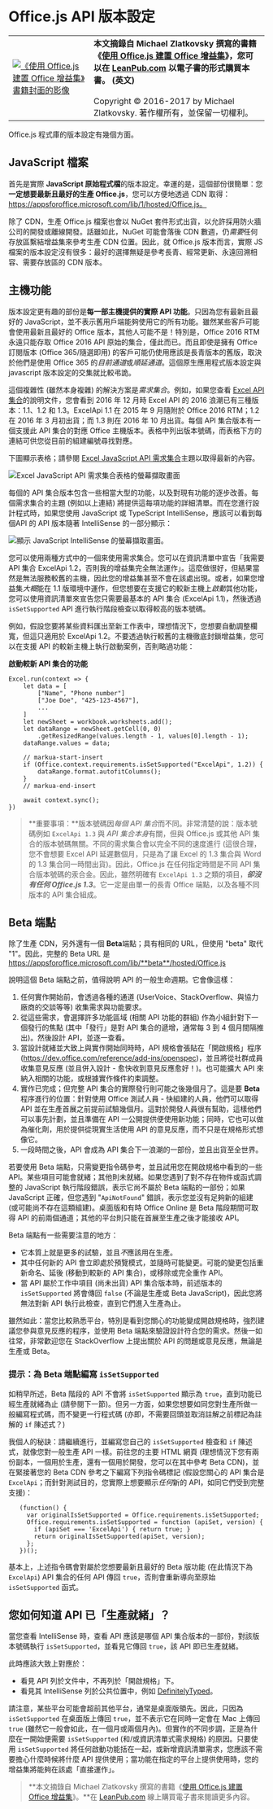 # <a name="officejs-api-versioning"></a>Office.js API 版本設定 

| | |
|:--|:--|
|[![《使用 Office.js 建置 Office 增益集》書籍封面的影像](../../images/book-cover.png)](https://leanpub.com/buildingofficeaddins)|**本文摘錄自 Michael Zlatkovsky 撰寫的書籍《[使用 Office.js 建置 Office 增益集](https://leanpub.com/buildingofficeaddins)》，您可以在 [LeanPub.com](https://leanpub.com/buildingofficeaddins) 以電子書的形式購買本書。 (英文)**<br/><br/>Copyright © 2016-2017 by Michael Zlatkovsky. 著作權所有，並保留一切權利。|

Office.js 程式庫的版本設定有幾個方面。

## <a name="the-javascript-files"></a>JavaScript 檔案 

首先是實際 **JavaScript 原始程式檔**的版本設定。幸運的是，這個部份很簡單：您**一定想要最新且最好的生產 Office.js**，您可以方便地透過 CDN 取得：https://appsforoffice.microsoft.com/lib/1/hosted/Office.js。

除了 CDN，生產 Office.js 檔案也會以 NuGet 套件形式出貨，以允許採用防火牆公司的開發或離線開發。話雖如此，NuGet 可能會落後 CDN 數週，仍*需要*任何存放區繫結增益集來參考生產 CDN 位置。因此，就 Office.js 版本而言，實際 JS 檔案的版本設定沒有很多：最好的選擇無疑是參考長青、經常更新、永遠回溯相容、需要存放區的 CDN 版本。


## <a name="the-host-capabilities"></a>主機功能 

版本設定更有趣的部份是**每一部主機提供的實際 API 功能**。只因為您有最新且最好的 JavaScript，並不表示舊用戶端能夠使用它的所有功能。雖然某些客戶可能會使用最新且最好的 Office 版本，其他人可能不是！特別是，Office 2016 RTM 永遠只能存取 Office 2016 API 原始的集合，僅此而已。而且即使是擁有 Office 訂閱版本 (Office 365/隨選即用) 的客戶可能仍使用應該是長青版本的舊版，取決於他們是使用 Office 365 的*目前通道*或*順延通道*。這個原生應用程式版本設定與 javascript 版本設定的交集就比較弔詭。


這個複雜性 (雖然本身複雜) 的解決方案是*需求集合*。例如，如果您查看 [Excel API 集合](https://dev.office.com/reference/add-ins/requirement-sets/excel-api-requirement-sets)的說明文件，您會看到 2016 年 12 月時 Excel API 的 2016 浪潮已有三種版本：1.1、1.2 和 1.3。ExcelApi 1.1 在 2015 年 9 月隨附於 Office 2016 RTM；1.2 在 2016 年 3 月初出貨；而 1.3 則在 2016 年 10 月出貨。每個 API 集合版本有一個支援此 API 集合的對應 Office 主機版本。表格中列出版本號碼，而表格下方的連結可供您從目前的組建編號尋找對應。

下圖顯示表格；請參閱 [Excel JavaScript API 需求集合](../../reference/requirement-sets/excel-api-requirement-sets.md)主題以取得最新的內容。

![Excel JavaScript API 需求集合表格的螢幕擷取畫面](../../images/api-set-table.png)

每個的 API 集合版本包含一些相當大型的功能，以及對現有功能的逐步改善。每個需求集合的主題 (例如以上連結) 將提供這每項功能的詳細清單。而在您進行設計程式時，如果您使用 JavaScript 或 TypeScript IntelliSense，應該可以看到每個API 的 API 版本隨著 IntelliSense 的一部分顯示：

![顯示 JavaScript IntelliSense 的螢幕擷取畫面。](../../images/api-set-intellisense.png)

您可以使用兩種方式中的一個來使用需求集合。您可以在資訊清單中宣告「我需要 API 集合 ExcelApi 1.2，否則我的增益集完全無法運作」。這麼做很好，但結果當然是無法服務較舊的主機，因此您的增益集甚至不會在該處出現。或者，如果您增益集*大概*能在 1.1 版環境中運作，但您想要在支援它的較新主機上*啟動*其他功能，您可以使用資訊清單來宣告您只需要最基本的 API 集合 (ExcelApi 1.1)，然後透過 `isSetSupported` API 進行執行階段檢查以取得較高的版本號碼。

例如，假設您要將某些資料匯出至新工作表中，理想情況下，您想要自動調整欄寬，但這只適用於 ExcelApi 1.2。不要透過執行較舊的主機徹底封鎖增益集，您可以在支援 API 的較新主機上執行啟動案例，否則略過功能：

**啟動較新 API 集合的功能**

~~~
Excel.run(context => {
    let data = [
        ["Name", "Phone number"]
        ["Joe Doe", "425-123-4567"],
        ...
    ]
    let newSheet = workbook.worksheets.add();
    let dataRange = newSheet.getCell(0, 0)
        .getResizedRange(values.length - 1, values[0].length - 1);
    dataRange.values = data;
    
    // markua-start-insert
    if (Office.context.requirements.isSetSupported("ExcelApi", 1.2)) {
        dataRange.format.autofitColumns();
    }
    // markua-end-insert
    
    await context.sync();
})
~~~

> **重要事項：**版本號碼因*每個 API 集合*而不同。非常清楚的說：版本號碼例如 `ExcelApi 1.3` 與 *API 集合本身*有關，但與 Office.js 或其他 API 集合的版本號碼無關。不同的需求集合會以完全不同的速度進行 (這很合理，您不會想要 Excel API 延遲數個月，只是為了讓 Excel 的 1.3 集合與 Word 的 1.3 集合同一時間出貨)。因此，Office.js 在任何指定時間是不同 API 集合版本號碼的汞合金。因此，雖然明確有 `ExcelApi 1.3` 之類的項目，***卻沒有任何 Office.js 1.3***。它一定是由單一的長青 Office 端點，以及各種不同版本的 API 集合組成。


## <a name="the-beta-endpoint"></a>Beta 端點 

除了生產 CDN，另外還有一個 **Beta**端點；具有相同的 URL，但使用 "beta" 取代 "1"。因此，完整的 Beta URL 是 https://appsforoffice.microsoft.com/lib/**beta**/hosted/Office.js

說明這個 Beta 端點之前，值得說明 API 的一般生命週期。它會像這樣：

1. 任何實作開始前，會透過各種的通道 (UserVoice、StackOverflow、與協力廠商的交談等等) 收集需求與功能要求。
2. 從這些需求，會選擇許多功能區域 (相關 API 功能的群組) 作為小組針對下一個發行的焦點 (其中「發行」是對 API 集合的遞增，通常每 3 到 4 個月間隔推出)。然後設計 API，並逐一查看。
3. 當設計就緒並大致上與實作開始同時時，API 規格會張貼在「開啟規格」程序 (<https://dev.office.com/reference/add-ins/openspec>)，並且將從社群成員收集意見反應 (並且併入設計 - 愈快收到意見反應愈好！)。也可能擴大 API 來納入相關的功能，或根據實作條件約束調整。
4. 實作已完成；但完整 API 集合的實際發行則可能之後幾個月了。這是要 **Beta** 程序進行的位置：針對使用 Office 測試人員 - 快組建的人員，他們可以取得 API 並在生產首展之前提前試驗幾個月。這對於開發人員很有幫助，這樣他們可以事先計劃，並且準備在 API 一公開提供便使用新功能；同時，它也可以做為催化劑，用於提供從現實生活使用 API 的意見反應，而不只是在規格形式想像它。
5. 一段時間之後，API 會成為 API 集合下一浪潮的一部份，並且出貨至全世界。

若要使用 Beta 端點，只需變更指令碼參考，並且試用您在開啟規格中看到的一些 API。某些項目可能會就緒；其他則未就緒。如果您遇到了對不存在物件或函式調整的 JavaScript 執行階段錯誤，表示它尚不屬於 Beta 端點的一部份；如果 JavaScript 正確，但您遇到 "`ApiNotFound`" 錯誤，表示您並沒有足夠新的組建 (或可能尚不存在這類組建)。桌面版和有時 Office Online 是 Beta 階段期間可取得 API 的前兩個通道；其他的平台則只能在首展至生產之後才能接收 API。

Beta 端點有一些需要注意的地方：

* 它本質上就是更多的試驗，並且*不*應該用在生產。
* 其中任何新的 API 會立即處於預覽模式，並隨時可能變更。可能的變更包括重新命名、延後 (移動到較新的 API 集合)，或移除或完全重作 API。
* 當 API 屬於工作中項目 (尚未出貨) API 集合版本時，前述版本的 `isSetSupported` 將會傳回 `false` (不論是生產或 Beta JavaScript)，因此您將無法對新 API 執行此檢查，直到它們進入生產為止。

雖然如此：當您比較熟悉平台，特別是看到您關心的功能變成開啟規格時，強烈建議您參與意見反應的程序，並使用 Beta 端點來驗證設計符合您的需求。然後一如往常，非常歡迎您在 StackOverflow 上提出關於 API 的問題或意見反應，無論是生產或 Beta。

### <a name="tip-writing-issetsupported-for-the-beta-endpoint"></a>提示：為 Beta 端點編寫 `isSetSupported`

如稍早所述，Beta 階段的 API 不會將 `isSetSupported` 顯示為 `true`，直到功能已經生產就緒為止 (請參閱下一節)。但另一方面，如果您想要如同您對生產所做一般編寫程式碼，而不變更一行程式碼 (亦即，不需要回頭並取消註解之前標記為註解的 `if` 陳述式？)

我個人的秘訣：請繼續進行，並編寫您自己的 `isSetSupported` 檢查和 `if` 陳述式，就像您對一般生產 API 一樣。前往您的主要 HTML 網頁 (理想情況下您有兩份副本，一個用於生產，還有一個用於開發，您可以在其中參考 Beta CDN)，並在緊接著您的 Beta CDN 參考之下編寫下列指令碼標記 (假設您關心的 API 集合是 `ExcelApi`；而針對測試目的，您實際上想要顯示*任何*新的 API，如同它們受到完整支援)：

~~~
   (function() {
     var originalIsSetSupported = Office.requirements.isSetSupported;
     Office.requirements.isSetSupported = function (apiSet, version) {
       if (apiSet === 'ExcelApi') { return true; }
       return originalIsSetSupported(apiSet, version);
     };
   })();
~~~

基本上，上述指令碼會對屬於您想要最新且最好的 Beta 版功能 (在此情況下為 `ExcelApi`) API 集合的任何 API 傳回 `true`，否則會重新導向至原始 `isSetSupported` 函式。


## <a name="how-can-you-know-than-an-api-is-production-ready"></a>您如何知道 API 已「生產就緒」？ 

當您查看 IntelliSense 時，查看 API 應該是哪個 API 集合版本的一部份，對該版本號碼執行 `isSetSupported`，並看見它傳回 `true`，該 API 即已生產就緒。

此時應該大致上對應於：

* 看見 API 列於文件中，不再列於「開啟規格」下。
* 看見其 IntelliSense 列於公共位置中，例如 [DefinitelyTyped](https://github.com/DefinitelyTyped/DefinitelyTyped/blob/master/types/office-js/index.d.ts)。

請注意，某些平台可能會超前其他平台，通常是桌面版領先。因此，只因為 `isSetSupported` 在桌面版上傳回 `true`，並不表示它在同時一定會在 Mac 上傳回 `true` (雖然它一般會如此，在一個月或兩個月內)。但實作的不同步調，正是為什麼在一開始便需要 `isSetSupported` (和/或資訊清單式需求規格) 的原因。只要使用 `isSetSupported` 將任何啟動功能括在一起，或新增資訊清單需求，您應該不需要擔心什麼時候將什麼 API 提供使用；當功能在指定的平台上提供使用時，您的增益集將能夠在該處「直接運作」。

>**本文摘錄自 Michael Zlatkovsky 撰寫的書籍《[使用 Office.js 建置 Office 增益集](https://leanpub.com/buildingofficeaddins)》。**在 [LeanPub.com](https://leanpub.com/buildingofficeaddins) 線上購買電子書來閱讀更多內容。
